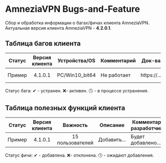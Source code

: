 # AmneziaVPN Bugs-and-Feature
Сбор и обработка информации о багах/фичах клиента AmneziaVPN.
Актуальная версия клиента AmneziaVPN - **4.2.0.1**.

## Таблица багов клиента
| Статус | Версия клиента | Устройства/OS | Комментарий | Док-ва | Возможное решение |
| :----: | :------------: | :-----------: | ----------- | :----: | ----------------- |
| Пример | 4.1.0.1 | PC/Win10_bit64 | Не работает | https://... | Нужно установить... |

Статус бага:
✔ - устранен.
❌- активен.
🕓 - в процессе устранения.

## Таблица полезных функций клиента
| Статус | Версия клиента | Важность | Описание | Комментарий разработчиков | 
| :----: | :------------: | :------: | -------- | ------------------------ |
| Пример | 4.1.0.1 | 15 пользователей | Добавить... | Будет добавлено... |

Статус фичи:
✔ - добавлена.
❌- отклонена.
🕓 - ожидают добавления.
